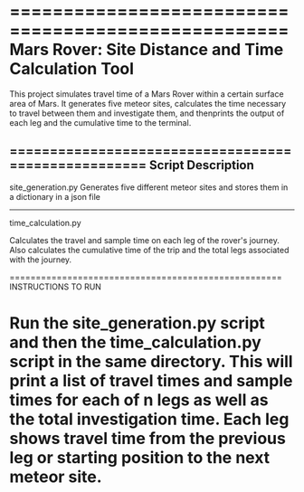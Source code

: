 ====================================================
Mars Rover: Site Distance and Time Calculation Tool
====================================================

This project simulates travel time of a Mars Rover within a certain surface area of Mars.
It generates five meteor sites, calculates the time necessary to travel between them and investigate them, and thenprints the output of each leg and the cumulative time to the terminal.

====================================================
Script Description
----------------------------------------------------
site_generation.py
Generates five different meteor sites and stores them in a dictionary in a json file

----------------------------------------------------
time_calculation.py

Calculates the travel and sample time on each leg of the rover's journey.
Also calculates the cumulative time of the trip and the total legs associated with the journey.


====================================================
INSTRUCTIONS TO RUN

Run the site_generation.py script and then the time_calculation.py script in the same directory.
This will print a list of travel times and sample times for each of n legs as well as the total investigation time.
Each leg shows travel time from the previous leg or starting position to the next meteor site.
====================================================

